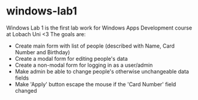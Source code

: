 # windows-lab1
Windows Lab 1 is the first lab work for Windows Apps Development course at Lobach Uni <3
The goals are:
- Create main form with list of people (described with Name, Card Number and Birthday)
- Create a modal form for editing people's data
- Create a non-modal form for logging in as a user/admin
- Make admin be able to change people's otherwise unchangeable data fields
- Make 'Apply' button escape the mouse if the 'Card Number' field changed
